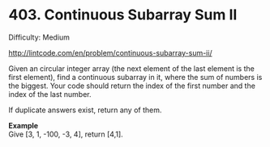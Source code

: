 # 403. Continuous Subarray Sum II

Difficulty: Medium

http://lintcode.com/en/problem/continuous-subarray-sum-ii/

Given an circular integer array (the next element of the last element is the first element), find a continuous subarray in it, where the sum of numbers is the biggest. Your code should return the index of the first number and the index of the last number.

If duplicate answers exist, return any of them.

**Example**  
Give [3, 1, -100, -3, 4], return [4,1].
